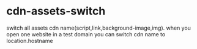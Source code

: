 # cdn-assets-switch
switch all assets cdn name(script,link,background-image,img). when you open one website in a test domain you can switch cdn name to location.hostname
